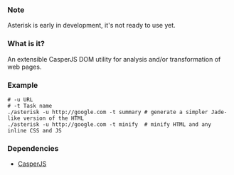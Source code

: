 
### Note

Asterisk is early in development, it's not ready to use yet.

### What is it?

An extensible CasperJS DOM utility for analysis and/or transformation of web pages.

### Example

    # -u URL
    # -t Task name
    ./asterisk -u http://google.com -t summary # generate a simpler Jade-like version of the HTML
    ./asterisk -u http://google.com -t minify  # minify HTML and any inline CSS and JS

### Dependencies

- [CasperJS](http://casperjs.org/installation.html)
